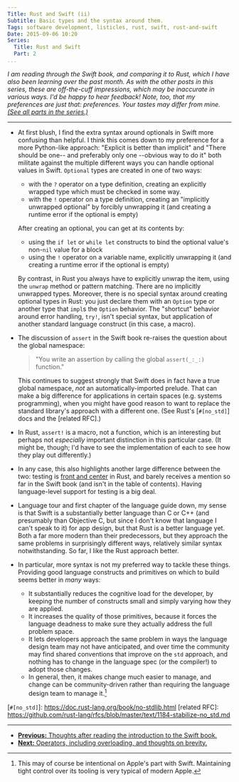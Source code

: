 ```yaml
---
Title: Rust and Swift (ii)
Subtitle: Basic types and the syntax around them.
Tags: software development, listicles, rust, swift, rust-and-swift
Date: 2015-09-06 10:20
Series:
  Title: Rust and Swift
  Part: 2
...
```


<i class="editorial">I am reading through the Swift book, and comparing it to Rust, which I have also been learning over the past month. As with the other posts in this series, these are off-the-cuff impressions, which may be inaccurate in various ways. I'd be happy to hear feedback! Note, too, that my preferences are just that: preferences. Your tastes may differ from mine. [(See all parts in the series.)][series]</i>

[series]: /rust-and-swift.html

---

  - At first blush, I find the extra syntax around optionals in Swift more confusing than helpful. I think this comes down to my preference for a more Python-like approach: "Explicit is better than implicit" and "There should be one-- and preferably only one --obvious way to do it" both militate against the multiple different ways you can handle optional values in Swift. `Optional` types are created in one of two ways:

      + with the `?` operator on a type definition, creating an explicitly wrapped type which must be checked in some way.
      + with the `!` operator on a type definition, creating an "implicitly unwrapped optional" by forcibly unwrapping it (and creating a runtime error if the optional is empty)

    After creating an optional, you can get at its contents by:

      + using the `if let` or `while let` constructs to bind the optional value's non-`nil` value for a block
      + using the `!` operator on a variable name, explicitly unwrapping it (and creating a runtime error if the optional is empty)

    By contrast, in Rust you always have to explicitly unwrap the item, using the `unwrap` method or pattern matching. There are no implicitly unwrapped types. Moreover, there is no special syntax around creating optional types in Rust: you just declare them with an `Option` type or another type that `impl`s the `Option` behavior. The "shortcut" behavior around error handling, `try!`, isn't special syntax, but application of another standard language construct (in this case, a macro).

  - The discussion of `assert` in the Swift book re-raises the question about the global namespace:

    > "You write an assertion by calling the global `assert(_:_:)` function."

    This continues to suggest strongly that Swift does in fact have a true global namespace, *not* an automatically-imported prelude. That can make a big difference for applications in certain spaces (e.g. systems programming), when you might have good reason to want to replace the standard library's approach with a different one. (See Rust's [`#[no_std]`] docs and the [related RFC].)

  - In Rust, `assert!` is a macro, not a function, which is an interesting but perhaps not *especially* important distinction in this particular case. (It might be, though; I'd have to see the implementation of each to see how they play out differently.)

  - In any case, this also highlights another large difference between the two: testing is [front and center][rust-tests] in Rust, and barely receives a mention so far in the Swift book (and isn't in the table of contents). Having language-level support for testing is a big deal.

  - Language tour and first chapter of the language guide down, my sense is that Swift is a substantially better language than C or C++ (and presumably than Objective C, but since I don't know that language I can't speak to it) for app design, but that Rust is a better language yet. Both a far more modern than their predecessors, but they approach the same problems in surprisingly different ways, relatively similar syntax notwithstanding. So far, I like the Rust approach better.

  - In particular, more syntax is not my preferred way to tackle these things.
    Providing good language constructs and primitives on which to build seems better in *many* ways:

      + It substantially reduces the cognitive load for the developer, by keeping the number of constructs small and simply varying how they are applied.
      + It increases the quality of those primitives, because it forces the language deadness to make sure they actually address the full problem space.
      + It lets developers approach the same problem in ways the language design team may not have anticipated, and over time the community may find shared conventions that improve on the `std` approach, and nothing has to change in the language spec (or the compiler!) to adopt those changes.
      + In general, then, it makes change much easier to manage, and change can be community-driven rather than requiring the language design team to manage it.[^1]

[rust-tests]: https://doc.rust-lang.org/stable/book/testing.html
[`#[no_std]`]: https://doc.rust-lang.org/book/no-stdlib.html
[related RFC]: https://github.com/rust-lang/rfcs/blob/master/text/1184-stabilize-no_std.md


---


  - [**Previous:** Thoughts after reading the introduction to the Swift book.][1]
  - [**Next:** Operators, including overloading, and thoughts on brevity.][3]


[1]: http://www.chriskrycho.com/2016/rust-and-swift-i.html
[3]: http://www.chriskrycho.com/2016/rust-and-swift-iii.html



[^1]: This may of course be intentional on Apple's part with Swift. Maintaining tight control over its tooling is very typical of modern Apple.
